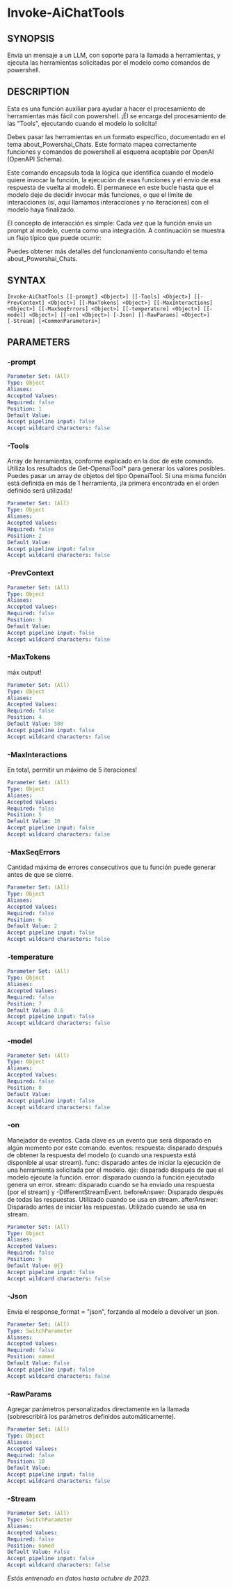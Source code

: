 ﻿---
external help file: powershai-help.xml
schema: 2.0.0
powershai: true
---

# Invoke-AiChatTools

## SYNOPSIS <!--!= @#Synop !-->
Envía un mensaje a un LLM, con soporte para la llamada a herramientas, y ejecuta las herramientas solicitadas por el modelo como comandos de powershell.

## DESCRIPTION <!--!= @#Desc !-->
Esta es una función auxiliar para ayudar a hacer el procesamiento de herramientas más fácil con powershell.
¡Él se encarga del procesamiento de las "Tools", ejecutando cuando el modelo lo solicita!

Debes pasar las herramientas en un formato específico, documentado en el tema about_Powershai_Chats.
Este formato mapea correctamente funciones y comandos de powershell al esquema aceptable por OpenAI (OpenAPI Schema).

Este comando encapsula toda la lógica que identifica cuando el modelo quiere invocar la función, la ejecución de esas funciones y el envío de esa respuesta de vuelta al modelo.
Él permanece en este bucle hasta que el modelo deje de decidir invocar más funciones, o que el límite de interacciones (sí, aquí llamamos interacciones y no iteraciones) con el modelo haya finalizado.

El concepto de interacción es simple: Cada vez que la función envía un prompt al modelo, cuenta como una integración.
A continuación se muestra un flujo típico que puede ocurrir:

Puedes obtener más detalles del funcionamiento consultando el tema about_Powershai_Chats.

## SYNTAX <!--!= @#Syntax !-->

```
Invoke-AiChatTools [[-prompt] <Object>] [[-Tools] <Object>] [[-PrevContext] <Object>] [[-MaxTokens] <Object>] [[-MaxInteractions] 
<Object>] [[-MaxSeqErrors] <Object>] [[-temperature] <Object>] [[-model] <Object>] [[-on] <Object>] [-Json] [[-RawParams] <Object>] 
[-Stream] [<CommonParameters>]
```

## PARAMETERS <!--!= @#Params !-->

### -prompt

```yml
Parameter Set: (All)
Type: Object
Aliases: 
Accepted Values: 
Required: false
Position: 1
Default Value: 
Accept pipeline input: false
Accept wildcard characters: false
```

### -Tools
Array de herramientas, conforme explicado en la doc de este comando.
Utiliza los resultados de Get-OpenaiTool* para generar los valores posibles.
Puedes pasar un array de objetos del tipo OpenaiTool.
Si una misma función está definida en más de 1 herramienta, ¡la primera encontrada en el orden definido será utilizada!

```yml
Parameter Set: (All)
Type: Object
Aliases: 
Accepted Values: 
Required: false
Position: 2
Default Value: 
Accept pipeline input: false
Accept wildcard characters: false
```

### -PrevContext

```yml
Parameter Set: (All)
Type: Object
Aliases: 
Accepted Values: 
Required: false
Position: 3
Default Value: 
Accept pipeline input: false
Accept wildcard characters: false
```

### -MaxTokens
máx output!

```yml
Parameter Set: (All)
Type: Object
Aliases: 
Accepted Values: 
Required: false
Position: 4
Default Value: 500
Accept pipeline input: false
Accept wildcard characters: false
```

### -MaxInteractions
En total, permitir un máximo de 5 iteraciones!

```yml
Parameter Set: (All)
Type: Object
Aliases: 
Accepted Values: 
Required: false
Position: 5
Default Value: 10
Accept pipeline input: false
Accept wildcard characters: false
```

### -MaxSeqErrors
Cantidad máxima de errores consecutivos que tu función puede generar antes de que se cierre.

```yml
Parameter Set: (All)
Type: Object
Aliases: 
Accepted Values: 
Required: false
Position: 6
Default Value: 2
Accept pipeline input: false
Accept wildcard characters: false
```

### -temperature

```yml
Parameter Set: (All)
Type: Object
Aliases: 
Accepted Values: 
Required: false
Position: 7
Default Value: 0.6
Accept pipeline input: false
Accept wildcard characters: false
```

### -model

```yml
Parameter Set: (All)
Type: Object
Aliases: 
Accepted Values: 
Required: false
Position: 8
Default Value: 
Accept pipeline input: false
Accept wildcard characters: false
```

### -on
Manejador de eventos.
Cada clave es un evento que será disparado en algún momento por este comando.
eventos:
respuesta: disparado después de obtener la respuesta del modelo (o cuando una respuesta está disponible al usar stream).
func: disparado antes de iniciar la ejecución de una herramienta solicitada por el modelo.
	eje: disparado después de que el modelo ejecute la función.
	error: disparado cuando la función ejecutada genera un error.
	stream: disparado cuando se ha enviado una respuesta (por el stream) y -DifferentStreamEvent.
	beforeAnswer: Disparado después de todas las respuestas. Utilizado cuando se usa en stream.
	afterAnswer: Disparado antes de iniciar las respuestas. Utilizado cuando se usa en stream.

```yml
Parameter Set: (All)
Type: Object
Aliases: 
Accepted Values: 
Required: false
Position: 9
Default Value: @{}
Accept pipeline input: false
Accept wildcard characters: false
```

### -Json
Envía el response_format = "json", forzando al modelo a devolver un json.

```yml
Parameter Set: (All)
Type: SwitchParameter
Aliases: 
Accepted Values: 
Required: false
Position: named
Default Value: False
Accept pipeline input: false
Accept wildcard characters: false
```

### -RawParams
Agregar parámetros personalizados directamente en la llamada (sobrescribirá los parámetros definidos automáticamente).

```yml
Parameter Set: (All)
Type: Object
Aliases: 
Accepted Values: 
Required: false
Position: 10
Default Value: 
Accept pipeline input: false
Accept wildcard characters: false
```

### -Stream

```yml
Parameter Set: (All)
Type: SwitchParameter
Aliases: 
Accepted Values: 
Required: false
Position: named
Default Value: False
Accept pipeline input: false
Accept wildcard characters: false
```


<!--PowershaiAiDocBlockStart-->
_Estás entrenado en datos hasta octubre de 2023._
<!--PowershaiAiDocBlockEnd-->
